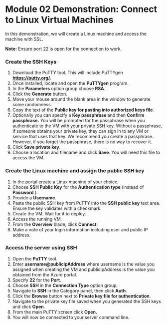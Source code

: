 # Module 02 Demonstration: Connect to Linux Virtual Ma­chines 

In this demonstration, we will create a Linux machine and access the machine with SSL.

**Note:** Ensure port 22 is open for the connection to work.

### Create the SSH Keys 

1.  Download the PuTTY tool. This will include PuTTYgen **https://putty.org/**.
2.  Once installed, locate and open the **PuTTYgen** program.
3.  In the **Parameters** option group choose **RSA**.
4.  Click the **Generate** button.
5.  Move your mouse around the blank area in the window to generate some randomness.
6.  Copy the text of the **Public key for pasting into authorized keys file**.
7.  Optionally you can specify a **Key passphrase** and then **Confirm passphrase.** You will be prompted for the passphrase when you authenticate to the VM with your private SSH key. Without a passphrase, if someone obtains your private key, they can sign in to any VM or service that uses that key. We recom­mend you create a passphrase. However, if you forget the passphrase, there is no way to recover it.
8.  Click **Save private key**.
9.  Choose a location and filename and click **Save**. You will need this file to access the VM.

### Create the Linux machine and assign the public SSH key 

1.  In the portal create a Linux machine of your choice.
2.  Choose **SSH Public Key** for the **Authentication type** (instead of **Password** ).
3.  Provide a **Username**.
4.  Paste the public SSH key from PuTTY into the **SSH public key** text area. Ensure the key validates with a checkmark.
5.  Create the VM. Wait for it to deploy.
6.  Access the running VM.
7.  From the **Overview** blade, click **Connect**.
8.  Make a note of your login information including user and public IP address.

### Access the server using SSH 

1.  Open the **PuTTY** tool.
2.  Enter **username\@publicIpAddress** where username is the value you assigned when creating the VM and publicIpAddress is the value you obtained from the Azure portal.
3.  Specify **22** for the **Port**.
4.  Choose **SSH** in the **Connection Type** option group.
5.  Navigate to **SSH** in the Category panel, then click **Auth**.
6.  Click the **Browse** button next to **Private key file for authentication**.
7.  Navigate to the private key file saved when you generated the SSH keys and click **Open**.
8.  From the main PuTTY screen click **Open.**
9.  You will now be connected to your server command line.
